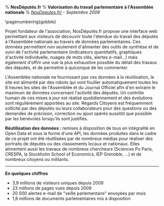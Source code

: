 % **NosDéputés.fr**
% **Valorisation du travail parlementaire à l'Assemblée nationale**
% *[NosDeputes.fr/](http://NosDeputes.fr/) - Septembre 2009*
 
\pagenumbering{gobble}

Projet fondateur de l'association, NosDéputés.fr propose une interface web permettant aux visiteurs de découvrir toute l'étendue du travail des députés à l'Assemblée nationale au travers de données parlementaires. Ces données permettent non seulement d'alimenter des outils de synthèse et de suivi de l'activité parlementaire (indicateurs quantitatifs, graphiques d'activité individuelle, nuages de mots clés, alertes e-mail...) mais également d'offrir une vue la plus exhaustive possible du détail des travaux des députés, et de permettre à quiconque de les commenter.
 
L'Assemblée nationale ne fournissant pas ces données à la réutilisation, le site est alimenté par des robots qui vont fouiller automatiquement toutes les 8 heures les sites de l'Assemblée et du Journal Officiel afin d'en extraire le maximum de données concernant l'activité des députés. Un contrôle humain de ces mises à jour est réalisé quotidiennement et des évolutions sont régulièrement apportées au site. Regards Citoyens est fréquemment sollicité par des députés ou leurs collaborateurs pour des questions ou des demandes de précision, correction ou ajout opérés aussitôt que possible par les bénévoles lorsqu'ils sont justifiés.
 
**Réutilisation des données :** remises à disposition de tous en intégralité en Open Data et sous la forme d'une API, les données produites dans le cadre de ce projet ont été réutilisées par de nombreux médias pour réaliser des portraits de députés ou des classements locaux et nationaux. Elles alimentent aussi les travaux de nombreux chercheurs (Sciences Po Paris, CRESPA, la Stockholm School of Economics, IEP Grenoble, ...) et  de nombreux citoyens ou militants.
 
****
 
**En quelques chiffres**
 
- 3,9 millions de visiteurs uniques depuis 2009
- 23 millions de pages vues depuis 2009
- 20 000 alertes e-mail de "veille parlementaire" envoyées par mois
- 1,8 millions de documents parlementaires mis à disposition

